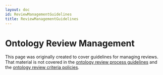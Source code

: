 ```yaml
---
layout: doc
id: ReviewManagementGuidelines
title: ReviewManagementGuidelines
---
```


# Ontology Review Management #

This page was originally created to cover guidelines for managing reviews. That material is not covered in the [ontology review process guidelines](/docs/ReviewProcessGuidelines.html) and the [ontology review criteria policies](/docs/ReviewCriteriaPolicies.html).
